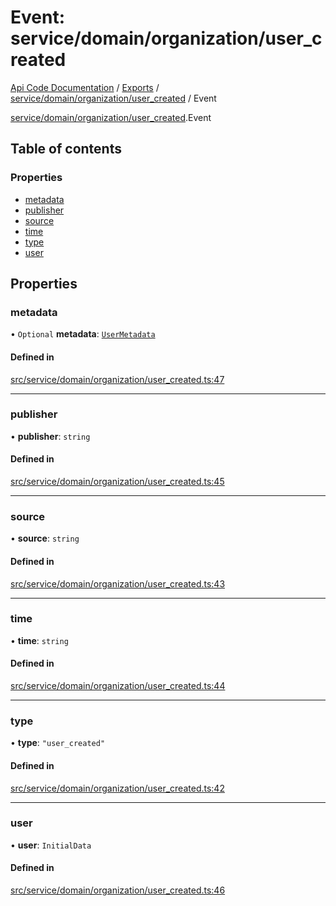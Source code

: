 # Event: service/domain/organization/user_created
[Api Code Documentation](../README.md) / [Exports](../modules.md) / [service/domain/organization/user\_created](../modules/service_domain_organization_user_created.md) / Event

[service/domain/organization/user\_created](../modules/service_domain_organization_user_created.md).Event

## Table of contents

### Properties

- [metadata](service_domain_organization_user_created.Event.md#metadata)
- [publisher](service_domain_organization_user_created.Event.md#publisher)
- [source](service_domain_organization_user_created.Event.md#source)
- [time](service_domain_organization_user_created.Event.md#time)
- [type](service_domain_organization_user_created.Event.md#type)
- [user](service_domain_organization_user_created.Event.md#user)

## Properties

### metadata

• `Optional` **metadata**: [`UserMetadata`](../modules/service_domain_metadata.md#usermetadata)

#### Defined in

[src/service/domain/organization/user_created.ts:47](https://github.com/openkfw/TruBudget/blob/c993c60c/api/src/service/domain/organization/user_created.ts#L47)

___

### publisher

• **publisher**: `string`

#### Defined in

[src/service/domain/organization/user_created.ts:45](https://github.com/openkfw/TruBudget/blob/c993c60c/api/src/service/domain/organization/user_created.ts#L45)

___

### source

• **source**: `string`

#### Defined in

[src/service/domain/organization/user_created.ts:43](https://github.com/openkfw/TruBudget/blob/c993c60c/api/src/service/domain/organization/user_created.ts#L43)

___

### time

• **time**: `string`

#### Defined in

[src/service/domain/organization/user_created.ts:44](https://github.com/openkfw/TruBudget/blob/c993c60c/api/src/service/domain/organization/user_created.ts#L44)

___

### type

• **type**: ``"user_created"``

#### Defined in

[src/service/domain/organization/user_created.ts:42](https://github.com/openkfw/TruBudget/blob/c993c60c/api/src/service/domain/organization/user_created.ts#L42)

___

### user

• **user**: `InitialData`

#### Defined in

[src/service/domain/organization/user_created.ts:46](https://github.com/openkfw/TruBudget/blob/c993c60c/api/src/service/domain/organization/user_created.ts#L46)
